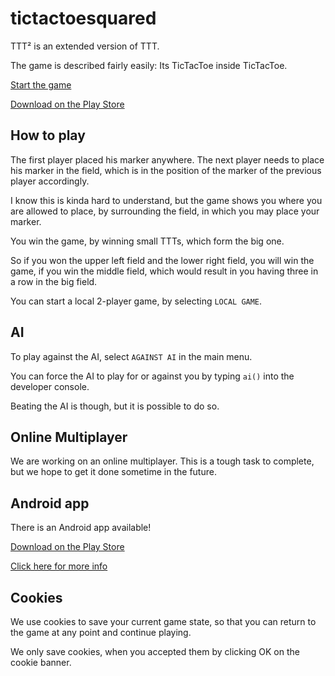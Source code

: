 # tictactoesquared
 
TTT² is an extended version of TTT.

The game is described fairly easily: Its TicTacToe inside TicTacToe.

[Start the game](https://programminghoch10.github.io/tictactoesquared)

[Download on the Play Store](https://play.google.com/store/apps/details?id=com.JJ.tictactoesquared)

## How to play

The first player placed his marker anywhere. 
The next player needs to place his marker in the field, 
which is in the position of the marker of the previous player accordingly. 

I know this is kinda hard to understand, 
but the game shows you where you are allowed to place, 
by surrounding the field, in which you may place your marker.

You win the game, by winning small TTTs, which form the big one.

So if you won the upper left field and the lower right field, 
you will win the game, if you win the middle field, 
which would result in you having three in a row in the big field.

You can start a local 2-player game, by selecting `LOCAL GAME`.

## AI

To play against the AI, select `AGAINST AI` in the main menu.

You can force the AI to play for or against you by typing `ai()` into the developer console.

Beating the AI is though, but it is possible to do so.

## Online Multiplayer

We are working on an online multiplayer.
This is a tough task to complete, but we hope to get it done sometime in the future.

## Android app

There is an Android app available!

[Download on the Play Store](https://play.google.com/store/apps/details?id=com.JJ.tictactoesquared)

[Click here for more info](webapp/)

## Cookies

We use cookies to save your current game state, 
so that you can return to the game at any point and continue playing.

We only save cookies, when you accepted them 
by clicking OK on the cookie banner.
